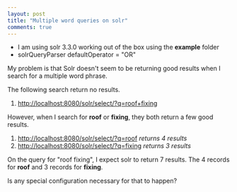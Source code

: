 ```yaml
---
layout: post
title: "Multiple word queries on solr"
comments: true
---
```


*   I am using solr 3.3.0 working out of the box using the **example** folder
*   solrQueryParser defaultOperator = "OR"

My problem is that Solr doesn't seem to be returning good results when I search for a multiple word phrase.

The following search return no results.

1.  [http://localhost:8080/solr/select/?q=roof+fixing](http://localhost:8080/solr/select/?q=roof+fixing)

However, when I search for **roof** or **fixing**, they both return a few good results.

1.  [http://localhost:8080/solr/select/?q=roof](http://localhost:8080/solr/select/?q=roof) _returns 4 results_
2.  [http://localhost:8080/solr/select/?q=fixing](http://localhost:8080/solr/select/?q=fixing) _returns 3 results_

On the query for "roof fixing", I expect solr to return 7 results. The 4 records for **roof** and 3 records for **fixing**.

Is any special configuration necessary for that to happen?